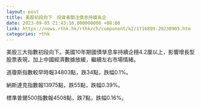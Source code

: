 ```yaml
---
layout: post
title: 美股初段向下　投資者關注債息持續高企
date: 2023-09-05 21:43:16.000000000 +08:00
link: https://news.rthk.hk/rthk/ch/component/k2/1716899-20230905.htm
categories: rthk
---
```


美股三大指數初段向下。美國10年期國債孳息率持續企穩4.2厘以上，影響增長型股票表現，加上中國經濟數據放緩，繼續左右市場情緒。

道瓊斯指數較早時報34803點，跌34點，跌幅0.1%。

納斯達克指數報13975點，跌55點，跌幅0.39%。

標準普爾500指數報4508點，跌7點，跌幅0.16%。
